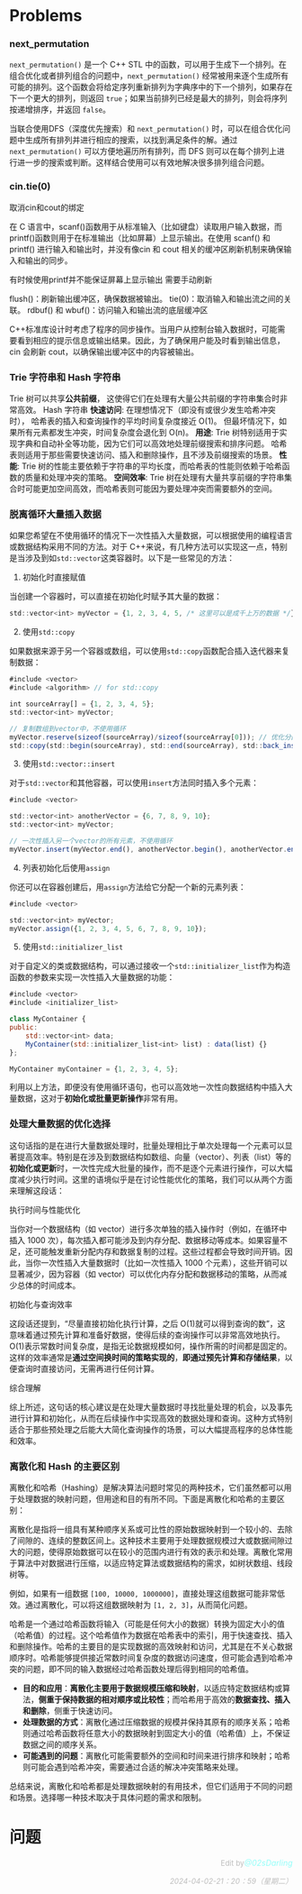 # Problems





### next_permutation

`next_permutation()` 是一个 C++ STL 中的函数，可以用于生成下一个排列。在组合优化或者排列组合的问题中，`next_permutation()` 经常被用来逐个生成所有可能的排列。这个函数会将给定序列重新排列为字典序中的下一个排列，如果存在下一个更大的排列，则返回 `true`；如果当前排列已经是最大的排列，则会将序列按递增排序，并返回 `false`。

当联合使用DFS（深度优先搜索）和 `next_permutation()` 时，可以在组合优化问题中生成所有排列并进行相应的搜索，以找到满足条件的解。通过 `next_permutation()` 可以方便地遍历所有排列，而 DFS 则可以在每个排列上进行进一步的搜索或判断。这样结合使用可以有效地解决很多排列组合问题。



### cin.tie(0)
取消cin和cout的绑定 

在 C 语言中，scanf()函数用于从标准输入（比如键盘）读取用户输入数据，而printf()函数则用于在标准输出（比如屏幕）上显示输出。在使用 scanf() 和 printf() 进行输入和输出时，并没有像cin 和 cout 相关的缓冲区刷新机制来确保输入和输出的同步。

有时候使用printf并不能保证屏幕上显示输出 需要手动刷新

flush()：刷新输出缓冲区，确保数据被输出。
tie(0)：取消输入和输出流之间的关联。
rdbuf() 和 wbuf()：访问输入和输出流的底层缓冲区

C++标准库设计时考虑了程序的同步操作。当用户从控制台输入数据时，可能需要看到相应的提示信息或输出结果。因此，为了确保用户能及时看到输出信息，cin 会刷新 cout，以确保输出缓冲区中的内容被输出。



### Trie 字符串和 Hash 字符串

Trie 树可以共享**公共前缀**，
这使得它们在处理有大量公共前缀的字符串集合时非常高效。
Hash 字符串
**快速访问**: 在理想情况下（即没有或很少发生哈希冲突时），
哈希表的插入和查询操作的平均时间复杂度接近 O(1)。
但最坏情况下，如果所有元素都发生冲突，时间复杂度会退化到 O(n)。
**用途**: Trie 树特别适用于实现字典和自动补全等功能，因为它们可以高效地处理前缀搜索和排序问题。
哈希表则适用于那些需要快速访问、插入和删除操作，且不涉及前缀搜索的场景。
**性能**: Trie 树的性能主要依赖于字符串的平均长度，而哈希表的性能则依赖于哈希函数的质量和处理冲突的策略。
**空间效率**: Trie 树在处理有大量共享前缀的字符串集合时可能更加空间高效，而哈希表则可能因为要处理冲突而需要额外的空间。



### 脱离循环大量插入数据

如果您希望在不使用循环的情况下一次性插入大量数据，可以根据使用的编程语言或数据结构采用不同的方法。对于 C++来说，有几种方法可以实现这一点，特别是当涉及到如`std::vector`这类容器时。以下是一些常见的方法：

1. 初始化时直接赋值

当创建一个容器时，可以直接在初始化时赋予其大量的数据：

```js
std::vector<int> myVector = {1, 2, 3, 4, 5, /* 这里可以是成千上万的数据 */};
```

2. 使用`std::copy`

如果数据来源于另一个容器或数组，可以使用`std::copy`函数配合插入迭代器来复制数据：

```js
#include <vector>
#include <algorithm> // for std::copy

int sourceArray[] = {1, 2, 3, 4, 5};
std::vector<int> myVector;

// 复制数组到vector中，不使用循环
myVector.reserve(sizeof(sourceArray)/sizeof(sourceArray[0])); // 优化分配空间
std::copy(std::begin(sourceArray), std::end(sourceArray), std::back_inserter(myVector));
```

3. 使用`std::vector::insert`

对于`std::vector`和其他容器，可以使用`insert`方法同时插入多个元素：

```js
#include <vector>

std::vector<int> anotherVector = {6, 7, 8, 9, 10};
std::vector<int> myVector;

// 一次性插入另一个vector的所有元素，不使用循环
myVector.insert(myVector.end(), anotherVector.begin(), anotherVector.end());
```

4. 列表初始化后使用`assign`

你还可以在容器创建后，用`assign`方法给它分配一个新的元素列表：

```js
#include <vector>

std::vector<int> myVector;
myVector.assign({1, 2, 3, 4, 5, 6, 7, 8, 9, 10});
```

5. 使用`std::initializer_list`

对于自定义的类或数据结构，可以通过接收一个`std::initializer_list`作为构造函数的参数来实现一次性插入大量数据的功能：

```js
#include <vector>
#include <initializer_list>

class MyContainer {
public:
    std::vector<int> data;
    MyContainer(std::initializer_list<int> list) : data(list) {}
};

MyContainer myContainer = {1, 2, 3, 4, 5};
```

利用以上方法，即便没有使用循环语句，也可以高效地一次性向数据结构中插入大量数据，这对于**初始化或批量更新操作**非常有用。



### 处理大量数据的优化选择

这句话指的是在进行大量数据处理时，批量处理相比于单次处理每一个元素可以显著提高效率。特别是在涉及到数据结构如数组、向量（vector）、列表（list）等的**初始化或更新**时，一次性完成大批量的操作，而不是逐个元素进行操作，可以大幅度减少执行时间。这里的语境似乎是在讨论性能优化的策略，我们可以从两个方面来理解这段话：

执行时间与性能优化

当你对一个数据结构（如 vector）进行多次单独的插入操作时（例如，在循环中插入 1000 次），每次插入都可能涉及到内存分配、数据移动等成本。如果容量不足，还可能触发重新分配内存和数据复制的过程。这些过程都会导致时间开销。因此，当你一次性插入大量数据时（比如一次性插入 1000 个元素），这些开销可以显著减少，因为容器（如 vector）可以优化内存分配和数据移动的策略，从而减少总体的时间成本。

初始化与查询效率

这段话还提到，“尽量直接初始化执行计算，之后 O(1)就可以得到查询的数”，这意味着通过预先计算和准备好数据，使得后续的查询操作可以非常高效地执行。O(1)表示常数时间复杂度，是指无论数据规模如何，操作所需的时间都是固定的。这样的效率通常是**通过空间换时间的策略实现的**，**即通过预先计算和存储结果**，以便查询时直接访问，无需再进行任何计算。

综合理解

综上所述，这句话的核心建议是在处理大量数据时寻找批量处理的机会，以及事先进行计算和初始化，从而在后续操作中实现高效的数据处理和查询。这种方式特别适合于那些预处理之后能大大简化查询操作的场景，可以大幅提高程序的总体性能和效率。



### 离散化和 Hash 的主要区别

离散化和哈希（Hashing）是解决算法问题时常见的两种技术，它们虽然都可以用于处理数据的映射问题，但用途和目的有所不同。下面是离散化和哈希的主要区别：

离散化是指将一组具有某种顺序关系或可比性的原始数据映射到一个较小的、去除了间隙的、连续的整数区间上。这种技术主要用于处理数据规模过大或数据间隙过大的问题，使得原始数据可以在较小的范围内进行有效的表示和处理。离散化常用于算法中对数据进行压缩，以适应特定算法或数据结构的需求，如树状数组、线段树等。

例如，如果有一组数据 `[100, 10000, 1000000]`，直接处理这组数据可能非常低效。通过离散化，可以将这组数据映射为 `[1, 2, 3]`，从而简化问题。

哈希是一个通过哈希函数将输入（可能是任何大小的数据）转换为固定大小的值（哈希值）的过程。这个哈希值作为数据在哈希表中的索引，用于快速查找、插入和删除操作。哈希的主要目的是实现数据的高效映射和访问，尤其是在不关心数据顺序时。哈希能够提供接近常数时间复杂度的数据访问速度，但可能会遇到哈希冲突的问题，即不同的输入数据经过哈希函数处理后得到相同的哈希值。

- **目的和应用**：**离散化主要用于数据规模压缩和映射**，以适应特定数据结构或算法，**侧重于保持数据的相对顺序或比较性**；而哈希用于高效的**数据查找、插入和删除**，侧重于快速访问。
- **处理数据的方式**：离散化通过压缩数据的规模并保持其原有的顺序关系；哈希则通过哈希函数将任意大小的数据映射到固定大小的值（哈希值）上，不保证数据之间的顺序关系。
- **可能遇到的问题**：离散化可能需要额外的空间和时间来进行排序和映射；哈希则可能会遇到哈希冲突，需要通过合适的解决冲突策略来处理。

总结来说，离散化和哈希都是处理数据映射的有用技术，但它们适用于不同的问题和场景。选择哪一种技术取决于具体问题的需求和限制。

# 问题

<p style="text-align:right"> <span style="font-size: small; color: rgba(128, 128, 128, 0.5);">Edit by</span><em style="color: rgba(91, 255, 247, 0.65);">@02sDarling</em></p><p style="text-align:right"> <span style="font-size: small; color: rgba(128, 128, 128, 0.5);"><em>2024-04-02-21：20：59（星期二）</em></span></p>

